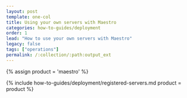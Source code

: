 ```yaml
---
layout: post
template: one-col
title: Using your own servers with Maestro
categories: how-to-guides/deployment
order: 1
lead: "How to use your own servers with Maestro"
legacy: false
tags: ["operations"]
permalink: /:collection/:path:output_ext
---
```


{% assign product = 'maestro' %}

{% include how-to-guides/deployment/registered-servers.md product = product %}